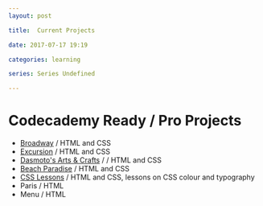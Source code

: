 ```yaml
---
layout: post

title:  Current Projects

date: 2017-07-17 19:19

categories: learning

series: Series Undefined

---
```

<!--  TODO: Define Series-->
# Codecademy Ready / Pro Projects

- [Broadway](https://benji1304.github.io/broadway/) / HTML and CSS
- [Excursion](https://benji1304.github.io/excursion/) / HTML and CSS
- [Dasmoto's Arts & Crafts](https://benji1304.github.io/dasmoto) / / HTML and CSS
- [Beach Paradise](https://benji1304.github.io/BeachParadise/)  / HTML and CSS
- [CSS Lessons](https://benji1304.github.io/CSS-Lesson/) / HTML and CSS, lessons on CSS colour and typography
- Paris / HTML
- Menu / HTML
